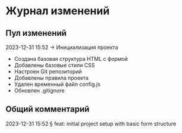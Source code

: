 # Журнал изменений

## Пул изменений
2023-12-31 15:52 → Инициализация проекта
- Создана базовая структура HTML с формой
- Добавлены базовые стили CSS
- Настроен Git репозиторий
- Добавлены правила проекта
- Удален временный файл config.js
- Обновлен .gitignore

## Общий комментарий
2023-12-31 15:52 § feat: initial project setup with basic form structure

